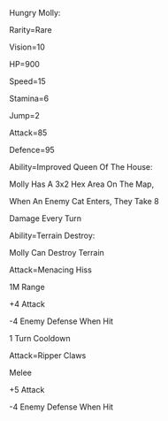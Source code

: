 Hungry Molly:

Rarity=Rare

Vision=10

HP=900

Speed=15

Stamina=6

Jump=2

Attack=85

Defence=95

Ability=Improved Queen Of The House:

Molly Has A 3x2 Hex Area On The Map,

When An Enemy Cat Enters, They Take 8

Damage Every Turn

Ability=Terrain Destroy:

Molly Can Destroy Terrain

Attack=Menacing Hiss

1M Range 

+4 Attack

-4 Enemy Defense When Hit

1 Turn Cooldown

Attack=Ripper Claws

Melee

+5 Attack

-4 Enemy Defense When Hit
